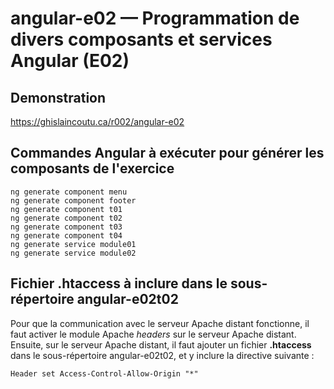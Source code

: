 # angular-e02 &mdash; Programmation de divers composants et services Angular (E02)

## Demonstration
https://ghislaincoutu.ca/r002/angular-e02

## Commandes Angular à exécuter pour générer les composants de l'exercice
```
ng generate component menu
ng generate component footer
ng generate component t01
ng generate component t02
ng generate component t03
ng generate component t04
ng generate service module01
ng generate service module02
```

## Fichier .htaccess à inclure dans le sous-répertoire angular-e02t02
Pour que la communication avec le serveur Apache distant fonctionne, il faut activer le module Apache _headers_ sur le serveur Apache distant. Ensuite, sur le serveur Apache distant, il faut ajouter un fichier **.htaccess** dans le sous-répertoire angular-e02t02, et y inclure la directive suivante :
```
Header set Access-Control-Allow-Origin "*"
```
